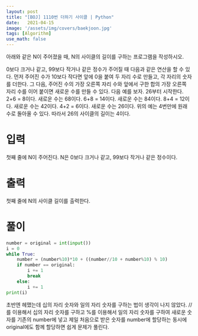 ```yaml
---
layout: post
title: "[BOJ] 1110번 더하기 사이클 | Python"
date:   2021-04-15
image: '/assets/img/covers/baekjoon.jpg'
tags: [Algorithm]
use_math: false
---
```

아래와 같은 N이 주어졌을 때, N의 사이클의 길이를 구하는 프로그램을 작성하시오.

<!--more-->

0보다 크거나 같고, 99보다 작거나 같은 정수가 주어질 때 다음과 같은 연산을 할 수 있다. 먼저 주어진 수가 10보다 작다면 앞에 0을 붙여 두 자리 수로 만들고, 각 자리의 숫자를 더한다. 그 다음, 주어진 수의 가장 오른쪽 자리 수와 앞에서 구한 합의 가장 오른쪽 자리 수를 이어 붙이면 새로운 수를 만들 수 있다. 다음 예를 보자. 26부터 시작한다. 2+6 = 8이다. 새로운 수는 68이다. 6+8 = 14이다. 새로운 수는 84이다. 8+4 = 12이다. 새로운 수는 42이다. 4+2 = 6이다. 새로운 수는 26이다. 위의 예는 4번만에 원래 수로 돌아올 수 있다. 따라서 26의 사이클의 길이는 4이다. 

# 입력
첫째 줄에 N이 주어진다. N은 0보다 크거나 같고, 99보다 작거나 같은 정수이다.

# 출력
첫째 줄에 N의 사이클 길이를 출력한다.

# 풀이
``` python
number = original = int(input())
i = 0
while True:
    number = (number%10)*10 + ((number//10 + number%10) % 10)
    if number == original:
        i += 1
        break
    else:
        i += 1
print(i)
```

초반엔 헤맸는데 십의 자리 숫자와 일의 자리 숫자를 구하는 법이 생각이 나지 않았다. //를 이용해서 십의 자리 숫자를 구하고 %를 이용해서 일의 자리 숫자를 구하여 새로운 숫자를 기존의 number에 넣고 제일 처음으로 받은 숫자를 number에 할당하는 동시에 original에도 함께 할당하면 쉽게 문제가 풀린다. 